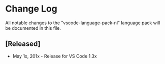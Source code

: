 # Change Log
All notable changes to the "vscode-language-pack-nl" language pack will be documented in this file.

## [Released]
* May 1x, 201x - Release for VS Code 1.3x

